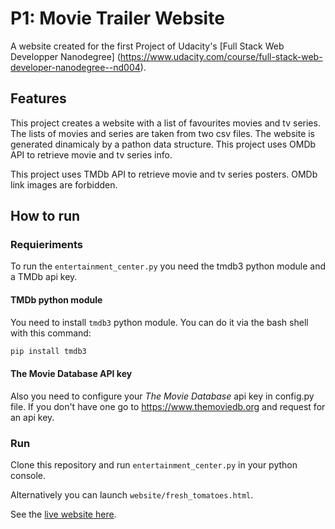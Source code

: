 # P1: Movie Trailer Website

A website created for the first Project of Udacity's [Full Stack Web Developper Nanodegree] (https://www.udacity.com/course/full-stack-web-developer-nanodegree--nd004).

## Features

This project creates a website with a list of favourites movies and tv series. The lists of movies and series are taken from two csv files. The website is generated dinamicaly by a pathon data structure.
This project uses OMDb API to retrieve movie and tv series info.

This project uses TMDb API to retrieve movie and tv series posters. OMDb link images are forbidden.

## How to run

### Requieriments

To run the `entertainment_center.py` you need the tmdb3 python module and a TMDb api key.

#### TMDb python module
You need to install `tmdb3` python module. You can do it via the bash shell with this command:

```sh
pip install tmdb3
```

#### The Movie Database API key

Also you need to configure your _The Movie Database_ api key in config.py file. If you don't have one go to https://www.themoviedb.org and request for an api key.

### Run

Clone this repository and run `entertainment_center.py` in your python console.

Alternatively you can launch `website/fresh_tomatoes.html`.

See the [live website here](http://violetacalvo.github.io/udacity-fullstack/P1_movie_trailer_website/website/fresh_tomatoes.html).
